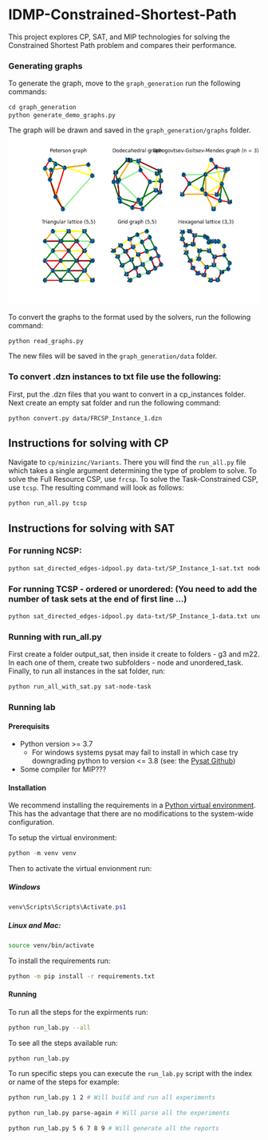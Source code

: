 # IDMP-Constrained-Shortest-Path
 This project explores CP, SAT, and MIP technologies for solving the Constrained Shortest Path problem and compares their performance.

### Generating graphs
To generate the graph, move to the `graph_generation` run the following commands:
```
cd graph_generation
python generate_demo_graphs.py
```

The graph will be drawn and saved in the `graph_generation/graphs` folder.
![Example graphs](graph_generation/example.png)

To convert the graphs to the format used by the solvers, run the following command:
```
python read_graphs.py
```

The new files will be saved in the `graph_generation/data` folder.

### To convert .dzn instances to txt file use the following:
First, put the .dzn files that you want to convert in a cp_instances folder.
Next create an empty sat folder and run the following command:

```bash
python convert.py data/FRCSP_Instance_1.dzn
```

## Instructions for solving with CP

Navigate to ```cp/minizinc/Variants```. There you will find the ```run_all.py``` file which takes a single argument determining the type of problem to solve. To solve the Full Resource CSP, use ```frcsp```. To solve the Task-Constrained CSP, use ```tcsp```. The resulting command will look as follows:

```bash
python run_all.py tcsp
```

## Instructions for solving with SAT

### For running NCSP:

```bash
python sat_directed_edges-idpool.py data-txt/SP_Instance_1-sat.txt node g3
```

### For running TCSP - ordered or unordered: (You need to add the number of task sets at the end of first line ...)
```bash
python sat_directed_edges-idpool.py data-txt/SP_Instance_1-data.txt unordered_task g3
```

### Running with run_all.py
First create a folder output_sat, then inside it create to folders - g3 and m22. 
In each one of them, create two subfolders - node and unordered_task. 
Finally, to run all instances in the sat folder, run:
```bash
python run_all_with_sat.py sat-node-task
```

### Running lab

#### Prerequisits

* Python version >= 3.7
    * For windows systems pysat may fail to install in which case try downgrading python to version <= 3.8 (see: the [Pysat Github](https://github.com/pysathq/pysat/issues/7#issuecomment-784543851))
* Some compiler for MIP???

#### Installation

We recommend installing the requirements in a [Python virtual environment](https://docs.python.org/3/tutorial/venv.html). This has the advantage that there are no modifications to the system-wide configuration.

To setup the virtual environment:

```powershell
python -m venv venv
```

Then to activate the virtual envionment run:

##### Windows

```powershell
venv\Scripts\Scripts\Activate.ps1
```

##### **Linux** and **Mac**:

```bash
source venv/bin/activate
```



To install the requirements run:

```bash
python -m pip install -r requirements.txt
```

#### Running

To run all the steps for the expirments run:

```bash
python run_lab.py --all
```

To see all the steps available run:

```
python run_lab.py
```

To run specific steps you can execute the `run_lab.py` script with the index or name of the steps for example:

```bash
python run_lab.py 1 2 # Will build and run all experiments
```
```bash
python run_lab.py parse-again # Will parse all the experiments
```
```bash
python run_lab.py 5 6 7 8 9 # Will generate all the reports
```

